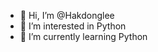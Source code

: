 - 👋 Hi, I’m @Hakdonglee
- 👀 I’m interested in Python
- 🌱 I’m currently learning Python


<!---
Hakdonglee/Hakdonglee is a ✨ special ✨ repository because its `README.md` (this file) appears on your GitHub profile.
You can click the Preview link to take a look at your changes.
--->

